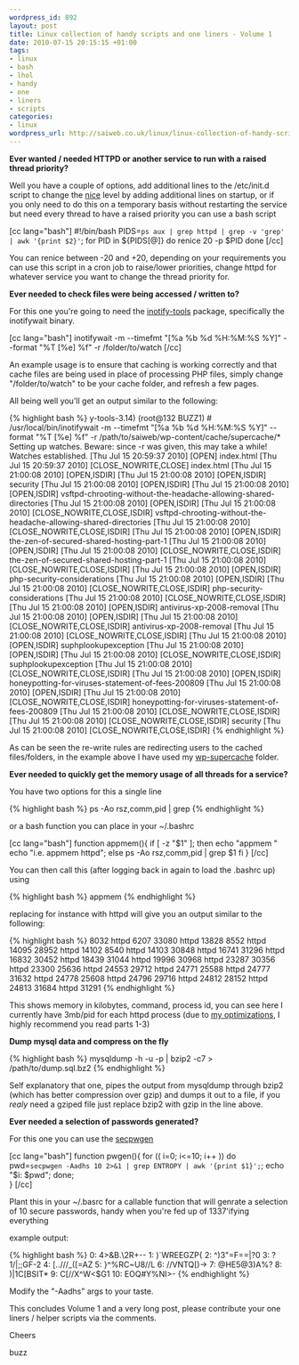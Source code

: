 ```yaml
--- 
wordpress_id: 892
layout: post
title: Linux collection of handy scripts and one liners - Volume 1
date: 2010-07-15 20:15:15 +01:00
tags: 
- linux
- bash
- lhol
- handy
- one
- liners
- scripts
categories: 
- linux
wordpress_url: http://saiweb.co.uk/linux/linux-collection-of-handy-scripts-and-one-liners-volume-1
---
```

<strong>Ever wanted / needed HTTPD or another service to run with a raised thread priority?</strong>

Well you have a couple of options, add additional lines to the /etc/init.d script to change the <a href="http://linux.about.com/library/cmd/blcmdl1_nice.htm">nice</a> level by adding additional lines on startup, or if you only need to do this on a temporary basis without restarting the service but need every thread to have a raised priority you can use a bash script 

[cc lang="bash"]
#!/bin/bash
PIDS=`ps aux | grep httpd | grep -v 'grep' | awk '{print $2}'`;
for PID in ${PIDS[@]}
do 
        renice 20 -p $PID
done
[/cc]

You can renice between -20 and +20, depending on your requirements you can use this script in a cron job  to raise/lower priorities, change httpd for whatever service you want to change the thread priority for.

<strong>Ever needed to check files were being accessed / written to?</strong>

For this one you're going to need the <a href="http://wiki.github.com/rvoicilas/inotify-tools">inotify-tools</a> package, specifically the inotifywait binary.

[cc lang="bash"]
inotifywait -m --timefmt "[%a %b %d %H:%M:%S %Y]" --format "%T [%e] %f" -r /folder/to/watch
[/cc]

An example usage is to ensure that caching is working correctly and that cache files are being used in place of processing PHP files, simply change "/folder/to/watch" to be your cache folder, and refresh a few pages.

All being well you'll get an output similar to the following:

{% highlight bash %}
y-tools-3.14)
(root@132 BUZZ1) # /usr/local/bin/inotifywait -m --timefmt "[%a %b %d %H:%M:%S %Y]" --format "%T [%e] %f" -r /path/to/saiweb/wp-content/cache/supercache/*
Setting up watches.  Beware: since -r was given, this may take a while!
Watches established.
[Thu Jul 15 20:59:37 2010] [OPEN] index.html
[Thu Jul 15 20:59:37 2010] [CLOSE_NOWRITE,CLOSE] index.html
[Thu Jul 15 21:00:08 2010] [OPEN,ISDIR] 
[Thu Jul 15 21:00:08 2010] [OPEN,ISDIR] security
[Thu Jul 15 21:00:08 2010] [OPEN,ISDIR] 
[Thu Jul 15 21:00:08 2010] [OPEN,ISDIR] vsftpd-chrooting-without-the-headache-allowing-shared-directories
[Thu Jul 15 21:00:08 2010] [OPEN,ISDIR] 
[Thu Jul 15 21:00:08 2010] [CLOSE_NOWRITE,CLOSE,ISDIR] vsftpd-chrooting-without-the-headache-allowing-shared-directories
[Thu Jul 15 21:00:08 2010] [CLOSE_NOWRITE,CLOSE,ISDIR] 
[Thu Jul 15 21:00:08 2010] [OPEN,ISDIR] the-zen-of-secured-shared-hosting-part-1
[Thu Jul 15 21:00:08 2010] [OPEN,ISDIR] 
[Thu Jul 15 21:00:08 2010] [CLOSE_NOWRITE,CLOSE,ISDIR] the-zen-of-secured-shared-hosting-part-1
[Thu Jul 15 21:00:08 2010] [CLOSE_NOWRITE,CLOSE,ISDIR] 
[Thu Jul 15 21:00:08 2010] [OPEN,ISDIR] php-security-considerations
[Thu Jul 15 21:00:08 2010] [OPEN,ISDIR] 
[Thu Jul 15 21:00:08 2010] [CLOSE_NOWRITE,CLOSE,ISDIR] php-security-considerations
[Thu Jul 15 21:00:08 2010] [CLOSE_NOWRITE,CLOSE,ISDIR] 
[Thu Jul 15 21:00:08 2010] [OPEN,ISDIR] antivirus-xp-2008-removal
[Thu Jul 15 21:00:08 2010] [OPEN,ISDIR] 
[Thu Jul 15 21:00:08 2010] [CLOSE_NOWRITE,CLOSE,ISDIR] antivirus-xp-2008-removal
[Thu Jul 15 21:00:08 2010] [CLOSE_NOWRITE,CLOSE,ISDIR] 
[Thu Jul 15 21:00:08 2010] [OPEN,ISDIR] suphplookupexception
[Thu Jul 15 21:00:08 2010] [OPEN,ISDIR] 
[Thu Jul 15 21:00:08 2010] [CLOSE_NOWRITE,CLOSE,ISDIR] suphplookupexception
[Thu Jul 15 21:00:08 2010] [CLOSE_NOWRITE,CLOSE,ISDIR] 
[Thu Jul 15 21:00:08 2010] [OPEN,ISDIR] honeypotting-for-viruses-statement-of-fees-200809
[Thu Jul 15 21:00:08 2010] [OPEN,ISDIR] 
[Thu Jul 15 21:00:08 2010] [CLOSE_NOWRITE,CLOSE,ISDIR] honeypotting-for-viruses-statement-of-fees-200809
[Thu Jul 15 21:00:08 2010] [CLOSE_NOWRITE,CLOSE,ISDIR] 
[Thu Jul 15 21:00:08 2010] [CLOSE_NOWRITE,CLOSE,ISDIR] security
[Thu Jul 15 21:00:08 2010] [CLOSE_NOWRITE,CLOSE,ISDIR]
{% endhighlight %}

As can be seen the re-write rules are redirecting users to the cached files/folders, in the example above I have used my <a href="http://wordpress.org/extend/plugins/wp-super-cache/">wp-supercache</a> folder.

<strong>Ever needed to quickly get the memory usage of all threads for a service?</strong>

You have two options for this a single line

{% highlight bash %}
 ps -Ao rsz,comm,pid | grep <process name>
{% endhighlight %}

or a bash function you can place in your ~/.bashrc

[cc lang="bash"]
function appmem(){
	if [ -z "$1" ]; then
		echo "appmem <string to filter>"
		echo "i.e. appmem httpd";
	else
		ps -Ao rsz,comm,pid | grep $1
	fi
}
[/cc]

You can then call this (after logging back in again to load the .bashrc up) using

{% highlight bash %}
appmem <filter>
{% endhighlight %}

replacing <filter> for instance with httpd will give you an output similar to the following:

{% highlight bash %}
8032 httpd            6207
33080 httpd           13828
 8552 httpd           14095
28952 httpd           14102
 8540 httpd           14103
30848 httpd           16741
31296 httpd           16832
30452 httpd           18439
31044 httpd           19996
30968 httpd           23287
30356 httpd           23300
25636 httpd           24553
29712 httpd           24771
25588 httpd           24777
31632 httpd           24778
25608 httpd           24796
29716 httpd           24812
28152 httpd           24813
31684 httpd           31291
{% endhighlight %}

This shows memory in kilobytes, command, process id, you can see here I currently have 3mb/pid for each httpd process (due to <a href="http://www.saiweb.co.uk/linux/optimizing-apache-for-high-load-sites-part-3">my optimizations</a>, I highly recommend you read parts 1-3)

<strong>Dump mysql data and compress on the fly</strong>

{% highlight bash %}
mysqldump -h <host> -u <user> -p <dbname> | bzip2 -c7 > /path/to/dump.sql.bz2
{% endhighlight %}

Self explanatory that one, pipes the output from mysqldump through bzip2 (which has better compression over gzip) and dumps it out to a file, if you _realy_ need a gziped file just replace bzip2 with gzip in the line above. 

<strong>Ever needed a selection of passwords generated?</strong>

For this one you can use the <a href="http://linux.die.net/man/1/secpwgen">secpwgen</a>

[cc lang="bash"]
function pwgen(){
        for (( i=0; i<=10; i++ )) do pwd=`secpwgen -Aadhs 10 2>&1 | grep ENTROPY | awk '{print $1}';`; echo "$i: $pwd"; done;   
}
[/cc]

Plant this in your ~/.basrc for a callable function that will genrate a selection of 10 secure passwords, handy when you're fed up of 1337'ifying everything

example output:

{% highlight bash %}
0: 4>&B.\2R+--
1: )`WREEGZP{
2: ^)3"=F==|?0
3: ?1/|;;GF-2
4: [..///_([=AZ
5: }^%RC~U8//L
6: \//VNTQ[)->
7: @HE5@3)A%?
8: )|1C[BSIT*
9: C[//X^W<$G1
10: EOQ#Y%NI>-
{% endhighlight %}

Modify the "-Aadhs" args to your taste.


This concludes Volume 1 and a very long post, please contribute your one liners / helper scripts via the comments.

Cheers

buzz
